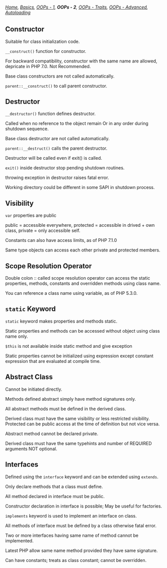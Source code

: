 ###### *[Home](https://tashbalrai.github.io)*, [Basics](https://tashbalrai.github.io/php/basics.html), [OOPs - 1](https://tashbalrai.github.io/php/oops/basics.html), **OOPs - 2**, [OOPs - Traits](https://tashbalrai.github.io/php/oops/traits.html), [OOPs - Advanced](https://tashbalrai.github.io/php/oops/advanced.html), [Autoloading](https://tashbalrai.github.io/php/oops/autoloading.html)

## Constructor
Suitable for class initialization code.

```__construct()``` function for constructor.

For backward compatibility, constructor with the same name are allowed, depricate in PHP 7.0. Not Recommended.

Base class constructors are not called automatically.

```parent::__construct()``` to call parent constructor. 

## Destructor
```__destructor()``` function defines destructor.

Called when no reference to the object remain Or in any order during shutdown sequence.

Base class destructor are not called automatically.

```parent::__destruct()``` calls the parent destructor.

Destructor will be called even if exit() is called.

```exit()``` inside destructor stop pending shutdown routines.

throwing exception in destructor raises fatal error.

Working directory could be different in some SAPI in shutdown process.

## Visibility
```var``` properties are public

public = accessible everywhere, protected = accessible in drived + own class, private =  only accessible self.

Constants can also have access limits, as of PHP 7.1.0

Same type objects can access each other private and protected members.

## Scope Resolution Operator
Double colon :: called scope resolution operator can access the static properties, methods, constants and overridden methods using class name.

You can reference a class name using variable, as of PHP 5.3.0.

## ```static``` Keyword
```static``` keyword makes properties and methods static.

Static properties and methods can be accessed without object using class name only.

```$this``` is not available inside static method and give exception

Static properties cannot be initialized using expression except constant expression that are evaluated at compile time.

## Abstract Class
Cannot be initiated directly.

Methods defined abstract simply have method signatures only.

All abstract methods must be defined in the derived class.

Derived class must have the same visibility or less restricted visibility. Protected can be public access at the time of definition but not vice versa.

Abstract method cannot be declared private.

Derived class must have the same typehints and number of REQUIRED arguments NOT optional.

## Interfaces
Defined using the ```interface``` keyword and can be extended using ```extends```.

Only declare methods that a class must define.

All method declared in interface must be public.

Constructor declaration in interface is possible; May be useful for factories.

```implements``` keyword is used to implement an interface on class.

All methods of interface must be defined by a class otherwise fatal error.

Two or more interfaces having same name of method cannot be implemented.

Latest PHP allow same name method provided they have same signature.

Can have constants; treats as class constant; cannot be overridden.






